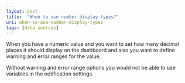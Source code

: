 ```yaml
---
layout: post
title:  "When to use number display types?"
uri: when-to-use-number-display-types
tags: [data sources]
---
```


When you have a numeric value and you want to set how many decimal places it should display on the dashboard and also you want to define warning and error ranges for the value.

<!--more-->

Without warning and error range options you would not be able to use variables in the notification settings.
